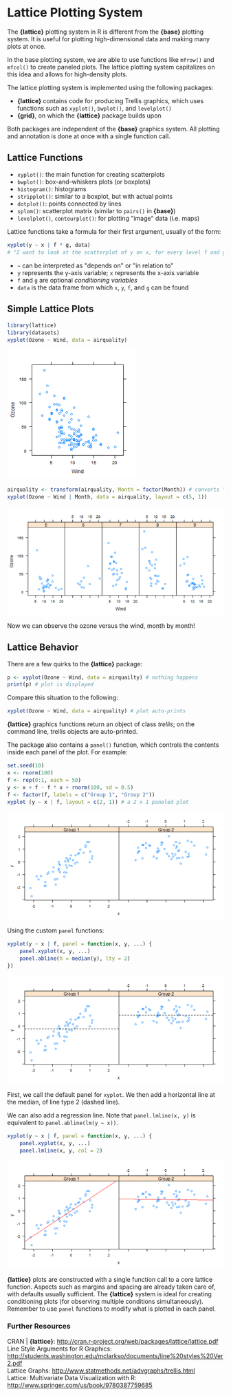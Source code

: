 Lattice Plotting System
=======================
The **{lattice}** plotting system in R is different from the **{base}** plotting system.
It is useful for plotting high-dimensional data and making many plots at once.

In the base plotting system, we are able to use functions like `mfrow()` and
`mfcol()` to create paneled plots. The lattice plotting system capitalizes on 
this idea and allows for high-density plots.

The lattice plotting system is implemented using the following packages:
* **{lattice}** contains code for producing Trellis graphics, which uses
  functions such as `xyplot()`, `bwplot()`, and `levelplot()`
* **{grid}**, on which the **{lattice}** package builds upon

Both packages are independent of the **{base}** graphics system.
All plotting and annotation is done at once with a single function call.

Lattice Functions
-----------------
* `xyplot()`: the main function for creating scatterplots
* `bwplot()`: box-and-whiskers plots (or boxplots)
* `histogram()`: histograms
* `stripplot()`: similar to a boxplot, but with actual points
* `dotplot()`: points connected by lines
* `splom()`: scatterplot matrix (similar to `pairs()` in **{base}**)
* `levelplot()`, `contourplot()`: for plotting "image" data (i.e. maps)

Lattice functions take a formula for their first argument, usually of the form:

```r
xyplot(y ~ x | f * g, data)
# "I want to look at the scatterplot of y on x, for every level f and g
```

* `~` can be interpreted as "depends on" or "in relation to"
* `y` represents the y-axis variable; `x` represents the x-axis variable
* `f` and `g` are optional *conditioning variables*
* `data` is the data frame from which `x`, `y`, `f`, and `g` can be found

Simple Lattice Plots
--------------------
```r
library(lattice)
library(datasets)
xyplot(Ozone ~ Wind, data = airquality)
```

![1](https://github.com/mcvmorales/datascience/blob/master/04exploratorydataanalysis/figures/xyplot1.png)

```r
airquality <- transform(airquality, Month = factor(Month)) # converts "Month" to factor variable
xyplot(Ozone ~ Wind | Month, data = airquality, layout = c(5, 1))
```

![2](https://github.com/mcvmorales/datascience/blob/master/04exploratorydataanalysis/figures/xyplot2.png)

Now we can observe the ozone versus the wind, month by month!

Lattice Behavior
----------------
There are a few quirks to the **{lattice}** package:

```r
p <- xyplot(Ozone ~ Wind, data = airquailty) # nothing happens
print(p) # plot is displayed
```

Compare this situation to the following:

```r
xyplot(Ozone ~ Wind, data = airquality) # plot auto-prints
```

**{lattice}** graphics functions return an object of class *trellis*; on the command line, trellis 
objects are auto-printed.

The package also contains a `panel()` function, which controls the contents 
inside each panel of the plot. For example:

```r
set.seed(10)
x <- rnorm(100)
f <- rep(0:1, each = 50)
y <- x + f - f * x + rnorm(100, sd = 0.5)
f <- factor(f, labels = c("Group 1", "Group 2"))
xyplot (y ~ x | f, layout = c(2, 1)) # a 2 x 1 paneled plot
```

![3](https://github.com/mcvmorales/datascience/blob/master/04exploratorydataanalysis/figures/xyplot3.png)

Using the custom `panel` functions:

```r
xyplot(y ~ x | f, panel = function(x, y, ...) {
    panel.xyplot(x, y, ...)
    panel.abline(h = median(y), lty = 2)
})
```

![4](https://github.com/mcvmorales/datascience/blob/master/04exploratorydataanalysis/figures/xyplot4.png)

First, we call the default panel for `xyplot`. We then add a horizontal line at the median, of line
type 2 (dashed line).

We can also add a regression line. Note that `panel.lmline(x, y)` is equivalent to `panel.abline(lm(y ~ x)).`

```r
xyplot(y ~ x | f, panel = function(x, y, ...) {
    panel.xyplot(x, y, ...)
    panel.lmline(x, y, col = 2)
```
![5](https://github.com/mcvmorales/datascience/blob/master/04exploratorydataanalysis/figures/xyplot5.png)

**{lattice}** plots are constructed with a single function call to a core lattice function.
Aspects such as margins and spacing are already taken care of, with defaults usually sufficient.
The **{lattice}** system is ideal for creating conditioning plots (for observing multiple conditions 
simultaneously). Remember to use `panel` functions to modify what is plotted in each panel.

### Further Resources
CRAN | **{lattice}**: http://cran.r-project.org/web/packages/lattice/lattice.pdf  
Line Style Arguments for R Graphics: http://students.washington.edu/mclarkso/documents/line%20styles%20Ver2.pdf  
Lattice Graphs: http://www.statmethods.net/advgraphs/trellis.html  
Lattice: Multivariate Data Visualization with R: http://www.springer.com/us/book/9780387759685
